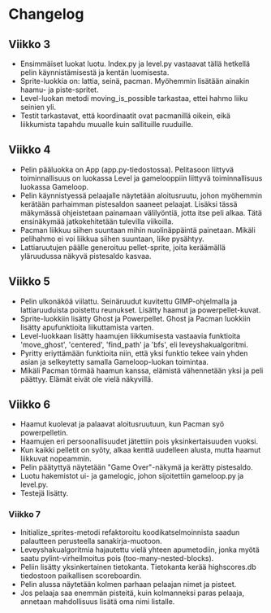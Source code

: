 # Changelog

## Viikko 3 
- Ensimmäiset luokat luotu. Index.py ja level.py vastaavat tällä hetkellä pelin käynnistämisestä ja kentän luomisesta. 
- Sprite-luokkia on: lattia, seinä, pacman. Myöhemmin lisätään ainakin haamu- ja piste-spritet.
- Level-luokan metodi moving_is_possible tarkastaa, ettei hahmo liiku seinien yli.
- Testit tarkastavat, että koordinaatit ovat pacmanillä oikein, eikä liikkumista tapahdu muualle kuin sallituille ruuduille.
 
## Viikko 4 
- Pelin pääluokka on App (app.py-tiedostossa). Pelitasoon liittyvä toiminnallisuus on luokassa Level ja gamelooppiin liittyvä toiminnallisuus luokassa Gameloop.
- Pelin käynnistyessä pelaajalle näytetään aloitusruutu, johon myöhemmin kerätään parhaimman pistesaldon saaneet pelaajat. Lisäksi tässä mäkymässä ohjeistetaan painamaan välilyöntiä, jotta itse peli alkaa. Tätä ensinäkymää jatkokehitetään tulevilla viikoilla. 
- Pacman liikkuu siihen suuntaan mihin nuolinäppäintä painetaan. Mikäli pelihahmo ei voi liikkua siihen suuntaan, liike pysähtyy.
- Lattiaruutujen päälle generoituu pellet-sprite, joita keräämällä yläruudussa näkyvä pistesaldo kasvaa. 

## Viikko 5 
- Pelin ulkonäköä viilattu. Seinäruudut kuvitettu GIMP-ohjelmalla ja lattiaruuduista poistettu reunukset. Lisätty haamut ja powerpellet-kuvat.
- Sprite-luokkiin lisätty Ghost ja Powerpellet. Ghost ja Pacman luokkiin lisätty apufunktioita liikuttamista varten.
- Level-luokkaan lisätty haamujen liikkumisesta vastaavia funktioita 'move_ghost', 'centered', 'find_path' ja 'bfs', eli leveyshakualgoritmi. 
- Pyritty eriyttämään funktioita niin, että yksi funktio tekee vain yhden asian ja selkeytetty samalla Gameloop-luokan toimintaa.
- Mikäli Pacman törmää haamun kanssa, elämistä vähennetään yksi ja peli päättyy. Elämät eivät ole vielä näkyvillä.

## Viikko 6
- Haamut kuolevat ja palaavat aloitusruutuun, kun Pacman syö powerpelletin.
- Haamujen eri persoonallisuudet jätettiin pois yksinkertaisuuden vuoksi. 
- Kun kaikki pelletit on syöty, alkaa kenttä uudelleen alusta, mutta haamut liikkuvat nopeammin.
- Pelin päätyttyä näytetään "Game Over"-näkymä ja kerätty pistesaldo.
- Luotu hakemistot ui- ja gamelogic, johon sijoitettiin gameloop.py ja level.py.
- Testejä lisätty.

### Viikko 7
- Initialize_sprites-metodi refaktoroitu koodikatselmoinnista saadun palautteen perusteella sanakirja-muotoon.
- Leveyshakualgoritmia hajautettu vielä yhteen apumetodiin, jonka myötä saatu pylint-virheilmoitus pois (too-many-nested-blocks).
- Peliin lisätty yksinkertainen tietokanta. Tietokanta kerää highscores.db tiedostoon paikallisen scoreboardin.
- Pelin alussa näytetään kolmen parhaan pelaajan nimet ja pisteet.
- Jos pelaaja saa enemmän pisteitä, kuin kolmanneksi paras pelaaja, annetaan mahdollisuus lisätä oma nimi listalle.
